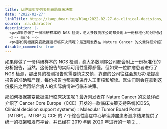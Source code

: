 ```yaml
---
title: 从肿瘤突变列表到辅助临床决策
date: '2022-02-27'
linkTitle: https://kaopubear.top/blog/2022-02-27-do-clinical-decisions/
source: .na.character
description: |-
  <p>如果你做了一份科研样本的 NGS 检测，绝大多数测序公司都会附上一份标准化的分析报告，当然，这份报告的实际可用性懂得都懂。但如果一位肿瘤患者进行了 NGS 检测，那出具的检测报告就需要慎之又慎，靠谱的公司往往会想尽办法提高报告的准确和严谨，每份报告也都需要进行人工审核和解读。医生们则会在拿到这份报告之后再结合病人的实际病情进行临床决策。</p>
  <!-- more -->
  <p>那如何根据突变数据进行临床决策呢？最近刚发表在 Nature Cancer 的文章详细介绍了 Cancer Core Europe（CCE）开发的一款临床决策支持系统(CDSS, Clinical decision support systems)：Molecular Tumor Board Portal（MTBP）。MTBP 为 CCE 的 7 个综合性癌症中心解读肿瘤患者测序结果提供了统一的框架和发布平台，并已经在 2019 年到 2020 年进行的一项 2 ...
disable_comments: true
---
```

<p>如果你做了一份科研样本的 NGS 检测，绝大多数测序公司都会附上一份标准化的分析报告，当然，这份报告的实际可用性懂得都懂。但如果一位肿瘤患者进行了 NGS 检测，那出具的检测报告就需要慎之又慎，靠谱的公司往往会想尽办法提高报告的准确和严谨，每份报告也都需要进行人工审核和解读。医生们则会在拿到这份报告之后再结合病人的实际病情进行临床决策。</p>
<!-- more -->
<p>那如何根据突变数据进行临床决策呢？最近刚发表在 Nature Cancer 的文章详细介绍了 Cancer Core Europe（CCE）开发的一款临床决策支持系统(CDSS, Clinical decision support systems)：Molecular Tumor Board Portal（MTBP）。MTBP 为 CCE 的 7 个综合性癌症中心解读肿瘤患者测序结果提供了统一的框架和发布平台，并已经在 2019 年到 2020 年进行的一项 2 ...